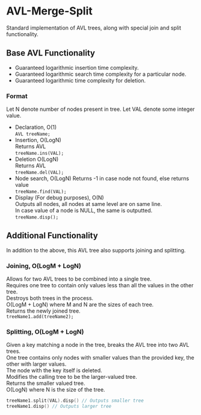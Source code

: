 # AVL-Merge-Split
Standard implementation of AVL trees, along with special join and split functionality.

## Base AVL Functionality
* Guaranteed logarithmic insertion time complexity.  
* Guaranteed logarithmic search time complexity for a particular node.  
* Guaranteed logarithmic time complexity for deletion.  

### Format
Let N denote number of nodes present in tree.
Let VAL denote some integer value.
- Declaration, O(1)  
``
AVL treeName;
``
- Insertion, O(LogN)  
Returns AVL  
``
treeName.ins(VAL);
``
- Deletion O(LogN)  
Returns AVL  
``
treeName.del(VAL);
``
- Node search, O(LogN)
Returns -1 in case node not found, else returns value  
``
treeName.find(VAL);
``
- Display (For debug purposes), O(N)  
Outputs all nodes, all nodes at same level are on same line.  
In case value of a node is NULL, the same is outputted.  
``
treeName.disp();
``

## Additional Functionality
In addition to the above, this AVL tree also supports joining and splitting. 

### Joining, O(LogM + LogN)
Allows for two AVL trees to be combined into a single tree.  
Requires one tree to contain only values less than all the values in the other tree.  
Destroys both trees in the process.  
O(LogM + LogN) where M and N are the sizes of each tree.  
Returns the newly joined tree.  
``
treeName1.add(treeName2);
``

### Splitting, O(LogM + LogN)   
Given a key matching a node in the tree, breaks the AVL tree into two AVL trees.   
One tree contains only nodes with smaller values than the provided key, the other with larger values.   
The node with the key itself is deleted.   
Modifies the calling tree to be the larger-valued tree.   
Returns the smaller valued tree.   
O(LogN) where N is the size of the tree.   
```C
treeName1.split(VAL).disp() // Outputs smaller tree
treeName1.disp() // Outputs larger tree
```
